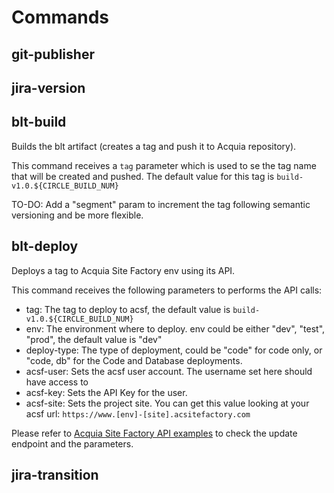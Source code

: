 # Commands

## git-publisher

## jira-version

## blt-build
Builds the blt artifact (creates a tag and push it to Acquia repository).

This command receives a `tag` parameter which is used to se the tag name that will be created and pushed.
The default value for this tag is `build-v1.0.${CIRCLE_BUILD_NUM}`


TO-DO: Add a "segment" param to increment the tag following semantic versioning and be more flexible. 

## blt-deploy
Deploys a tag to Acquia Site Factory env using its API.


This command receives the following parameters to performs the API calls:

- tag: The tag to deploy to acsf, the default value is `build-v1.0.${CIRCLE_BUILD_NUM}`
- env: The environment where to deploy. env could be either "dev", "test", "prod", the default value is "dev"
- deploy-type: The type of deployment, could be "code" for code only, or "code, db" for the Code and Database 
  deployments.
- acsf-user: Sets the acsf user account. The username set here should have access to
- acsf-key: Sets the API Key for the user.
- acsf-site: Sets the project site. You can get this value looking at your acsf url: `https://www.[env]-[site].acsitefactory.com`


Please refer to [Acquia Site Factory API examples](https://docs.acquia.com/site-factory/extend/api/examples)
to check the update endpoint and the parameters.

## jira-transition
